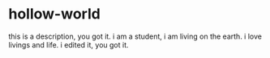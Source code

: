 # hollow-world
this is a description, you got it.
i am a student, i am living on the earth. i love livings and life.
i edited it, you got it.
